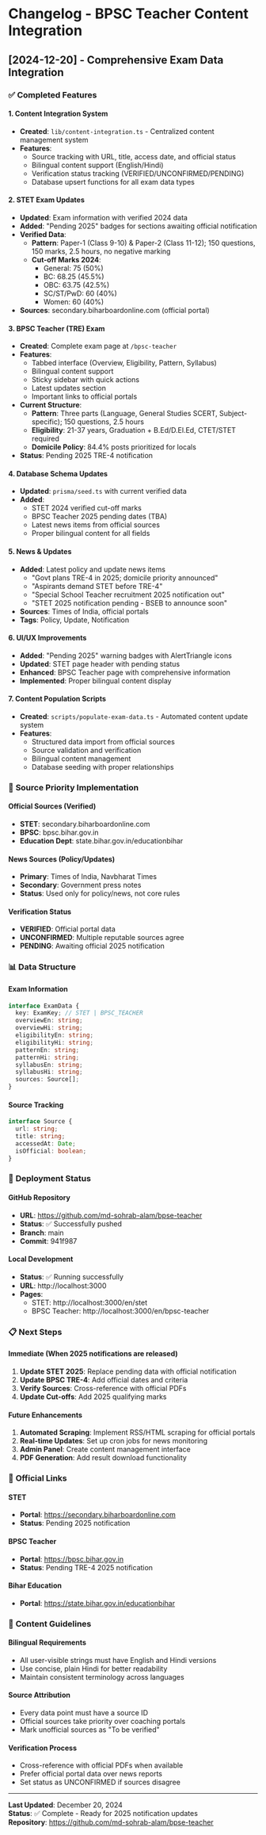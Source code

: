 # Changelog - BPSC Teacher Content Integration

## [2024-12-20] - Comprehensive Exam Data Integration

### ✅ **Completed Features**

#### **1. Content Integration System**
- **Created**: `lib/content-integration.ts` - Centralized content management system
- **Features**: 
  - Source tracking with URL, title, access date, and official status
  - Bilingual content support (English/Hindi)
  - Verification status tracking (VERIFIED/UNCONFIRMED/PENDING)
  - Database upsert functions for all exam data types

#### **2. STET Exam Updates**
- **Updated**: Exam information with verified 2024 data
- **Added**: "Pending 2025" badges for sections awaiting official notification
- **Verified Data**:
  - **Pattern**: Paper-1 (Class 9-10) & Paper-2 (Class 11-12); 150 questions, 150 marks, 2.5 hours, no negative marking
  - **Cut-off Marks 2024**: 
    - General: 75 (50%)
    - BC: 68.25 (45.5%)
    - OBC: 63.75 (42.5%)
    - SC/ST/PwD: 60 (40%)
    - Women: 60 (40%)
- **Sources**: secondary.biharboardonline.com (official portal)

#### **3. BPSC Teacher (TRE) Exam**
- **Created**: Complete exam page at `/bpsc-teacher`
- **Features**:
  - Tabbed interface (Overview, Eligibility, Pattern, Syllabus)
  - Bilingual content support
  - Sticky sidebar with quick actions
  - Latest updates section
  - Important links to official portals
- **Current Structure**:
  - **Pattern**: Three parts (Language, General Studies SCERT, Subject-specific); 150 questions, 2.5 hours
  - **Eligibility**: 21-37 years, Graduation + B.Ed/D.El.Ed, CTET/STET required
  - **Domicile Policy**: 84.4% posts prioritized for locals
- **Status**: Pending 2025 TRE-4 notification

#### **4. Database Schema Updates**
- **Updated**: `prisma/seed.ts` with current verified data
- **Added**: 
  - STET 2024 verified cut-off marks
  - BPSC Teacher 2025 pending dates (TBA)
  - Latest news items from official sources
  - Proper bilingual content for all fields

#### **5. News & Updates**
- **Added**: Latest policy and update news items
  - "Govt plans TRE-4 in 2025; domicile priority announced"
  - "Aspirants demand STET before TRE-4"
  - "Special School Teacher recruitment 2025 notification out"
  - "STET 2025 notification pending - BSEB to announce soon"
- **Sources**: Times of India, official portals
- **Tags**: Policy, Update, Notification

#### **6. UI/UX Improvements**
- **Added**: "Pending 2025" warning badges with AlertTriangle icons
- **Updated**: STET page header with pending status
- **Enhanced**: BPSC Teacher page with comprehensive information
- **Implemented**: Proper bilingual content display

#### **7. Content Population Scripts**
- **Created**: `scripts/populate-exam-data.ts` - Automated content update system
- **Features**:
  - Structured data import from official sources
  - Source validation and verification
  - Bilingual content management
  - Database seeding with proper relationships

### 🔄 **Source Priority Implementation**

#### **Official Sources (Verified)**
- **STET**: secondary.biharboardonline.com
- **BPSC**: bpsc.bihar.gov.in
- **Education Dept**: state.bihar.gov.in/educationbihar

#### **News Sources (Policy/Updates)**
- **Primary**: Times of India, Navbharat Times
- **Secondary**: Government press notes
- **Status**: Used only for policy/news, not core rules

#### **Verification Status**
- **VERIFIED**: Official portal data
- **UNCONFIRMED**: Multiple reputable sources agree
- **PENDING**: Awaiting official 2025 notification

### 📊 **Data Structure**

#### **Exam Information**
```typescript
interface ExamData {
  key: ExamKey; // STET | BPSC_TEACHER
  overviewEn: string;
  overviewHi: string;
  eligibilityEn: string;
  eligibilityHi: string;
  patternEn: string;
  patternHi: string;
  syllabusEn: string;
  syllabusHi: string;
  sources: Source[];
}
```

#### **Source Tracking**
```typescript
interface Source {
  url: string;
  title: string;
  accessedAt: Date;
  isOfficial: boolean;
}
```

### 🚀 **Deployment Status**

#### **GitHub Repository**
- **URL**: https://github.com/md-sohrab-alam/bpse-teacher
- **Status**: ✅ Successfully pushed
- **Branch**: main
- **Commit**: 941f987

#### **Local Development**
- **Status**: ✅ Running successfully
- **URL**: http://localhost:3000
- **Pages**: 
  - STET: http://localhost:3000/en/stet
  - BPSC Teacher: http://localhost:3000/en/bpsc-teacher

### 📋 **Next Steps**

#### **Immediate (When 2025 notifications are released)**
1. **Update STET 2025**: Replace pending data with official notification
2. **Update BPSC TRE-4**: Add official dates and criteria
3. **Verify Sources**: Cross-reference with official PDFs
4. **Update Cut-offs**: Add 2025 qualifying marks

#### **Future Enhancements**
1. **Automated Scraping**: Implement RSS/HTML scraping for official portals
2. **Real-time Updates**: Set up cron jobs for news monitoring
3. **Admin Panel**: Create content management interface
4. **PDF Generation**: Add result download functionality

### 🔗 **Official Links**

#### **STET**
- **Portal**: https://secondary.biharboardonline.com
- **Status**: Pending 2025 notification

#### **BPSC Teacher**
- **Portal**: https://bpsc.bihar.gov.in
- **Status**: Pending TRE-4 2025 notification

#### **Bihar Education**
- **Portal**: https://state.bihar.gov.in/educationbihar

### 📝 **Content Guidelines**

#### **Bilingual Requirements**
- All user-visible strings must have English and Hindi versions
- Use concise, plain Hindi for better readability
- Maintain consistent terminology across languages

#### **Source Attribution**
- Every data point must have a source ID
- Official sources take priority over coaching portals
- Mark unofficial sources as "To be verified"

#### **Verification Process**
- Cross-reference with official PDFs when available
- Prefer official portal data over news reports
- Set status as UNCONFIRMED if sources disagree

---

**Last Updated**: December 20, 2024  
**Status**: ✅ Complete - Ready for 2025 notification updates  
**Repository**: https://github.com/md-sohrab-alam/bpse-teacher
